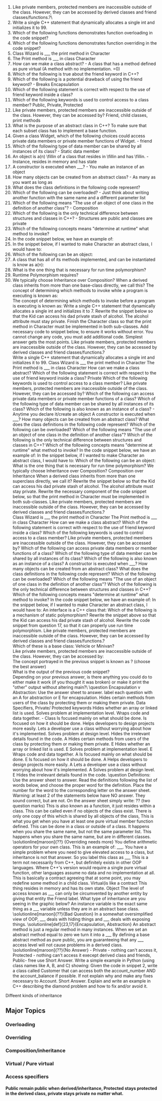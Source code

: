 1. Like private members, protected members are inaccessible outside of the class. However, they can be accessed by derived classes and friend classes/functions.?\
2. Write a single C++ statement that dynamically allocates a single int and initializes it to 99.
3. Which of the following functions demonstrates function overloading in the code snippet?
4. Which of the following functions demonstrates function overriding in the code snippet?
5. Class Wizard is ___ the print method in Character
6. The Print method is ___ in class Character
7. How can we make a class abstract? - A class that has a method defined as pure virtual (A method with no implementation. =0)
8. Which of the following is true about the friend keyword in C++?
9. Which of the following is a potential drawback of using the friend keyword? - Breaks Encapsulation
10. Which of the following statement is correct with respect to the use of friend keyword inside a class?
11. Which of the following keywords is used to control access to a class member? Public, Private, Protected 
12. Like private members, protected members are inaccessible outside of the class. However, they can be accessed by? Friend, child classes, print methods
13. What is the purpose of an abstract class in C++? To make sure that each subset class has to implement a base function.
14. Given a class Widget, which of the following choices could access private data members or private member functions of Widget. - friend
15. Which of the following type of data member can be shared by all instances of its class? - Static data member 
16. An object is a(n) \fillin of a class that resides in \fillin and has \fillin. - Instance, resides in memory and has state
17. A constructor is executed when ___? - You make an instance of an object
18. How many objects can be created from an abstract class? - As many as you want as long as 
19. What does the class definitions in the following code represent?
20. Which of the following can be overloaded? - Just think about writing another function with the same name and a different parameter list 
21. Which of the following means "The use of an object of one class in the definition of another class"? - Composition 
22. Which of the following is the only technical difference between structures and classes in C++? - Structures are public and classes are private
23. Which of the following concepts means "determine at runtime" what method to invoke?
24. In the code snippet below, we have an example of:
25. In the snippet below, if I wanted to make Character an abstract class, I would have to:
26. Which of the following can be an object:
27. A class that has all of its methods implemented, and can be instantiated is know as a(n):
28. What is the one thing that is necessary for run time polymorphism?
29. Runtime Polymorphism requires?
30. We typically choose Inheritance over Composition?
When a derived class inherits from more than one base-class directly, we call this?
The concept of determining which methods to invoke while a program is executing is known as:\
The concept of determining which methods to invoke before a program is executing is known as:
Write a single C++ statement that dynamically allocates a single int and initializes it to 7.
Rewrite the snippet below so that the Kid can access his dad private stash of alcohol. The alcohol attribute must stay private.
Finish the Character class so that the print method in Character must be implemented in both sub-classes.
Add necessary code to snippet below, to ensure it works without error. You cannot change any code, you must add additional code. Simplest answer gets the most points.
Like private members, protected members are inaccessible outside of the class. However, they can be accessed by derived classes and friend classes/functions.?\
Write a single C++ statement that dynamically allocates a single int and initializes it to 99.
Class Wizard is ___ the print method in Character
The Print method is ___ in class Character
How can we make a class abstract?
Which of the following statement is correct with respect to the use of friend keyword inside a class? Private
Which of the following keywords is used to control access to a class member? 
Like private members, protected members are inaccessible outside of the class. However, they can be accessed by?
Which of the following can access private data members or private member functions of a class?
Which of the following type of data member can be shared by all instances of its class?
Which of the following is also known as an instance of a class? - Anytime you declare it/create an object
A constructor is executed when ___?
How many objects can be created from an abstract class?
What does the class definitions in the following code represent?
Which of the following can be overloaded?
Which of the following means "The use of an object of one class in the definition of another class"?
Which of the following is the only technical difference between structures and classes in C++?
Which of the following concepts means "determine at runtime" what method to invoke?
In the code snippet below, we have an example of:
In the snippet below, if I wanted to make Character an abstract class, I would have to:
Which of the following can be an object:
What is the one thing that is necessary for run time polymorphism?
We typically choose Inheritance over Composition? Composition over Inheritance
When a derived class inherits from more than one superclass directly, we call it?
Rewrite the snippet below so that the Kid can access his dad private stash of alcohol. The alcohol attribute must stay private.
Rewrite the necessary component of the code snippet below, so that the print method in Character must be implemented in both sub-classes.
Like private members, protected members are inaccessible outside of the class. However, they can be accessed by derived classes and friend classes/functions.?\
Class Wizard is ___ the print method in Character
The Print method is ___ in class Character
How can we make a class abstract?
Which of the following statement is correct with respect to the use of friend keyword inside a class?
Which of the following keywords is used to control access to a class member?
Like private members, protected members are inaccessible outside of the class. However, they can be accessed by?
Which of the following can access private data members or member functions of a class?
Which of the following type of data member can be shared by all instances of its class?
Which of the following is also known as an instance of a class?
A constructor is executed when ___?
How many objects can be created from an abstract class?
What does the class definitions in the following code represent?
Which of the following can be overloaded?
Which of the following means "The use of an object of one class in the definition of another class"?
Which of the following is the only technical difference between structures and classes in C++?
Which of the following concepts means "determine at runtime" what method to invoke?
In the code snippet below, we have an example of:
In the snippet below, if I wanted to make Character an abstract class, I would have to:
An interface is a C++ class that:
Which of the following is a mechanism of static polymorphism?
Rewrite the snippet above so that the Kid can access his dad private stash of alcohol.
Rewrite the code snippet from question 17, so that it can properly use run time polymorphism.
Like private members, protected members are inaccessible outside of the class. However, they can be accessed by derived classes and friend classes/functions.?\
Which of these is a base class: Vehicle or Minivan?\
Like private members, protected members are inaccessible outside of the class. However, they can be accessed by:\
The concept portrayed in the previous snippet is known as 
 ? (choose the best answer)\
What is the output of the previous code snippet?\
Depending on your previous answer, is there anything you could do to either make it work (if you thought it was broken) or make it print the "other" output without altering main?\ \question Encapsulation v Abstraction: Use the answer sheet to answer. label each question with an A for abstraction or E for encapsulation.
Hides certain methods from users of the class by protecting them or making them private. Data Specifiers, Private/ Protected keywords
Hides whether an array or linked list is used.
Solves problem at implementation level.
Wraps code and data together. - Class
Is focused mainly on what should be done.
Is focused on how it should be done.
Helps developers to design projects more easily.
Lets a developer use a class without worrying about how it's implemented.
Solves problem at design level.
Hides the irrelevant details found in the code.
A Hides certain methods from users of the class by protecting them or making them private.
E Hides whether an array or linked list is used.
E Solves problem at implementation level.
E Wraps code and data together.
A Is focused mainly on what should be done.
E Is focused on how it should be done.
A Helps developers to design projects more easily.
A Lets a developer use a class without worrying about how it's implemented.
A Solves problem at design level.
E Hides the irrelevant details found in the code. \question Definitions: Use the answer sheet to answer. Read the definitions following the list of words below, and choose the proper word for the definition. Place the number for the word to the corresponding letter on the answer sheet. Warning: at least 2 of the statements below have NO answer. They sound correct, but are not. On the answer sheet simply write: ?? (two question marks)
This is also known as a function, it just resides within a class.
This can be called even if no objects of the class exist.
There is only one copy of this which is shared by all objects of the class,
This is what you get when you have at least one pure virtual member function defined.
This can be done in a class or outside of a class. It happens when you share the same name, but not the same parameter list.
This happens when you share the same name, but are in different classes. \solutionline[maroon]{??} {Overriding needs more}
You define arithmetic operators for your own class. This is an example of: ___.
You have a simple problem where you need to give elevated access to a class, but inheritance is not that answer. So you label this class as ___
This is a term not necessarily from C++, but definitely exists in other OOP languages. Where C++'s version would require a single pure virtual function, other languages assume no data and no implementation at all.
This is basically a contract agreeing that at some point, you may redefine some method in a child class. Virtual(is like a contract
This thing resides in memory and has its own state. Object
The level of access known as ___ can only be circumvented by another entity by giving that entity the Friend label.
What type of inheritance are you seeing in the graphic below?
An instance variable is the exact same thing as a ___ variable unless they are in an abstract base class. \solutionline[maroon]{??}{Bad Question}
In a somewhat oversimplified view of OOP, ___ deals with hiding things and ___ deals with exposing things. \solutionline[def]{23,17}{Encapsulation, Abstraction}
An abstract method is just a regular method in many instances. When we set an abstract method equal to zero we turn it into a ___
By defining a base abstract method as pure public, you are guaranteeing that any ___ access level will not cause problems in a derived class. \solutionline[maroon]{??}{No Answer} - Private - nothing can't access it, Protected - nothing can't access it execept derived class and friends, Public- free use
Short Answer. Write a simple example in Python (using class names like A, B, and C) showing:
Given the code in snippet 2, write a class called Customer that can access both the account_number AND the account_balance if possible. If not explain why and make any fixes necessary to Account.
Short Answer. Explain and write an example in C++ describing the diamond problem and how to fix and/or avoid it.

Diffeent kinds of inheritance
## Major Topics
### Overloading
### Overriding 
### Composition/inheritance 
### Virtual / Pure virtual 
### Access specifiers 
#### Public remain public when derived/inheritance, Protected stays protected in the derived class, private stays private no matter what. 

